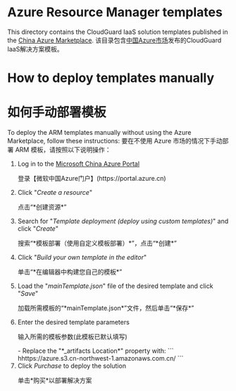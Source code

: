 # Azure Resource Manager templates
This directory contains the CloudGuard IaaS solution templates published in the [China Azure Marketplace](https://market.azure.cn/marketplace/apps/sinoage.checkpoint-cloudguard-iaas?tab=Overview).
该目录包含[中国Azure市场](https://market.azure.cn/marketplace/apps/sinoage.checkpoint-cloudguard-iaas?tab=Overview)发布的CloudGuard IaaS解决方案模板。

# How to deploy templates manually
# 如何手动部署模板
To deploy the ARM templates manually without using the Azure Marketplace, follow these instructions:
要在不使用 Azure 市场的情况下手动部署 ARM 模板，请按照以下说明操作：
1. Log in to the [Microsoft China Azure Portal](https://portal.azure.cn)
   <p>登录【微软中国Azure门户】(https://portal.azure.cn)</p>
2. Click "*Create a resource*"
   <p>点击“*创建资源*”</p>
3. Search for "*Template deployment (deploy using custom templates)*" and click "*Create*"
   <p>搜索“*模板部署（使用自定义模板部署）*”，点击“*创建*”</p>
4. Click "*Build your own template in the editor*"
   <p>单击“*在编辑器中构建您自己的模板*”</p>
5. Load the "*mainTemplate.json*" file of the desired template and click "*Save*"
   <p>加载所需模板的“*mainTemplate.json*”文件，然后单击“*保存*”</p>
6. Enter the desired template parameters
   <p>输入所需的模板参数(此模板已默认填写)</p>
   - Replace the "*_artifacts Location*" property with:
      ```
      hhttps://azure.s3.cn-northwest-1.amazonaws.com.cn/
      ```
7. Click *Purchase* to deploy the solution
   <p>单击*购买*以部署解决方案</p>